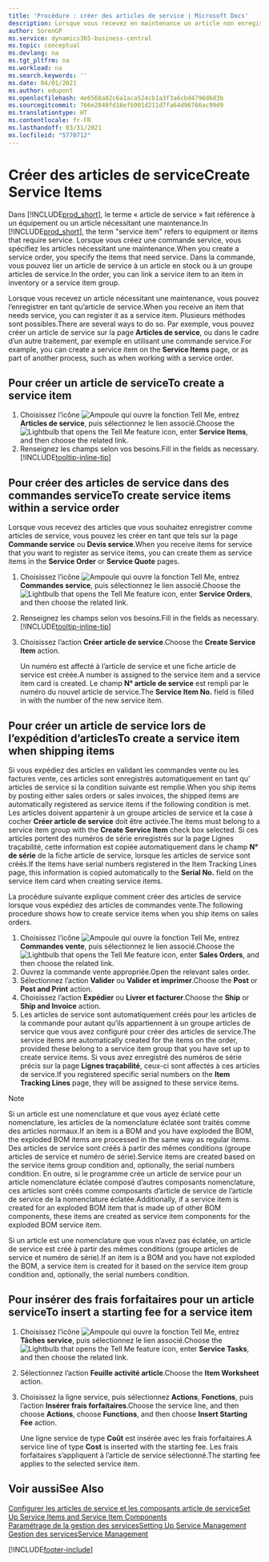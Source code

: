 ```yaml
---
title: 'Procédure : créer des articles de service | Microsoft Docs'
description: Lorsque vous recevez en maintenance un article non enregistré, vous pouvez l’enregistrer en tant qu’article de service.
author: SorenGP
ms.service: dynamics365-business-central
ms.topic: conceptual
ms.devlang: na
ms.tgt_pltfrm: na
ms.workload: na
ms.search.keywords: ''
ms.date: 04/01/2021
ms.author: edupont
ms.openlocfilehash: 4e6568a02c6a1aca524cb1a3f3a6cbd4798d6d3b
ms.sourcegitcommit: 766e2840fd16efb901d211d7fa64d96766ac99d9
ms.translationtype: HT
ms.contentlocale: fr-FR
ms.lasthandoff: 03/31/2021
ms.locfileid: "5770712"
---
```

# <a name="create-service-items"></a><span data-ttu-id="e08fd-103">Créer des articles de service</span><span class="sxs-lookup"><span data-stu-id="e08fd-103">Create Service Items</span></span>
<span data-ttu-id="e08fd-104">Dans [!INCLUDE[prod_short](includes/prod_short.md)], le terme « article de service » fait référence à un équipement ou un article nécessitant une maintenance.</span><span class="sxs-lookup"><span data-stu-id="e08fd-104">In [!INCLUDE[prod_short](includes/prod_short.md)], the term "service item" refers to equipment or items that require service.</span></span> <span data-ttu-id="e08fd-105">Lorsque vous créez une commande service, vous spécifiez les articles nécessitant une maintenance.</span><span class="sxs-lookup"><span data-stu-id="e08fd-105">When you create a service order, you specify the items that need service.</span></span> <span data-ttu-id="e08fd-106">Dans la commande, vous pouvez lier un article de service à un article en stock ou à un groupe articles de service.</span><span class="sxs-lookup"><span data-stu-id="e08fd-106">In the order, you can link a service item to an item in inventory or a service item group.</span></span>    

<span data-ttu-id="e08fd-107">Lorsque vous recevez un article nécessitant une maintenance, vous pouvez l’enregistrer en tant qu’article de service.</span><span class="sxs-lookup"><span data-stu-id="e08fd-107">When you receive an item that needs service, you can register it as a service item.</span></span> <span data-ttu-id="e08fd-108">Plusieurs méthodes sont possibles.</span><span class="sxs-lookup"><span data-stu-id="e08fd-108">There are several ways to do so.</span></span> <span data-ttu-id="e08fd-109">Par exemple, vous pouvez créer un article de service sur la page **Articles de service**, ou dans le cadre d’un autre traitement, par exemple en utilisant une commande service.</span><span class="sxs-lookup"><span data-stu-id="e08fd-109">For example, you can create a service item on the **Service Items** page, or as part of another process, such as when working with a service order.</span></span>   

## <a name="to-create-a-service-item"></a><span data-ttu-id="e08fd-110">Pour créer un article de service</span><span class="sxs-lookup"><span data-stu-id="e08fd-110">To create a service item</span></span>  
1. <span data-ttu-id="e08fd-111">Choisissez l’icône ![Ampoule qui ouvre la fonction Tell Me](media/ui-search/search_small.png "Dites-moi ce que vous voulez faire"), entrez **Articles de service**, puis sélectionnez le lien associé.</span><span class="sxs-lookup"><span data-stu-id="e08fd-111">Choose the ![Lightbulb that opens the Tell Me feature](media/ui-search/search_small.png "Tell me what you want to do") icon, enter **Service Items**, and then choose the related link.</span></span>
2. <span data-ttu-id="e08fd-112">Renseignez les champs selon vos besoins.</span><span class="sxs-lookup"><span data-stu-id="e08fd-112">Fill in the fields as necessary.</span></span> [!INCLUDE[tooltip-inline-tip](includes/tooltip-inline-tip_md.md)]  

## <a name="to-create-service-items-within-a-service-order"></a><span data-ttu-id="e08fd-113">Pour créer des articles de service dans des commandes service</span><span class="sxs-lookup"><span data-stu-id="e08fd-113">To create service items within a service order</span></span>  
<span data-ttu-id="e08fd-114">Lorsque vous recevez des articles que vous souhaitez enregistrer comme articles de service, vous pouvez les créer en tant que tels sur la page **Commande service** ou **Devis service**.</span><span class="sxs-lookup"><span data-stu-id="e08fd-114">When you receive items for service that you want to register as service items, you can create them as service items in the **Service Order** or **Service Quote** pages.</span></span>  

1. <span data-ttu-id="e08fd-115">Choisissez l’icône ![Ampoule qui ouvre la fonction Tell Me](media/ui-search/search_small.png "Dites-moi ce que vous voulez faire"), entrez **Commandes service**, puis sélectionnez le lien associé.</span><span class="sxs-lookup"><span data-stu-id="e08fd-115">Choose the ![Lightbulb that opens the Tell Me feature](media/ui-search/search_small.png "Tell me what you want to do") icon, enter **Service Orders**, and then choose the related link.</span></span>  
2. <span data-ttu-id="e08fd-116">Renseignez les champs selon vos besoins.</span><span class="sxs-lookup"><span data-stu-id="e08fd-116">Fill in the fields as necessary.</span></span> [!INCLUDE[tooltip-inline-tip](includes/tooltip-inline-tip_md.md)]  
3. <span data-ttu-id="e08fd-117">Choisissez l’action **Créer article de service**.</span><span class="sxs-lookup"><span data-stu-id="e08fd-117">Choose the **Create Service Item** action.</span></span>  

    <span data-ttu-id="e08fd-118">Un numéro est affecté à l’article de service et une fiche article de service est créée.</span><span class="sxs-lookup"><span data-stu-id="e08fd-118">A number is assigned to the service item and a service item card is created.</span></span> <span data-ttu-id="e08fd-119">Le champ **N° article de service** est rempli par le numéro du nouvel article de service.</span><span class="sxs-lookup"><span data-stu-id="e08fd-119">The **Service Item No.** field is filled in with the number of the new service item.</span></span>

## <a name="to-create-a-service-item-when-shipping-items"></a><span data-ttu-id="e08fd-120">Pour créer un article de service lors de l’expédition d’articles</span><span class="sxs-lookup"><span data-stu-id="e08fd-120">To create a service item when shipping items</span></span>  
<span data-ttu-id="e08fd-121">Si vous expédiez des articles en validant les commandes vente ou les factures vente, ces articles sont enregistrés automatiquement en tant qu’ articles de service si la condition suivante est remplie.</span><span class="sxs-lookup"><span data-stu-id="e08fd-121">When you ship items by posting either sales orders or sales invoices, the shipped items are automatically registered as service items if the following condition is met.</span></span> <span data-ttu-id="e08fd-122">Les articles doivent appartenir à un groupe articles de service et la case à cocher **Créer article de service** doit être activée.</span><span class="sxs-lookup"><span data-stu-id="e08fd-122">The items must belong to a service item group with the **Create Service Item** check box selected.</span></span> <span data-ttu-id="e08fd-123">Si ces articles portent des numéros de série enregistrés sur la page Lignes traçabilité, cette information est copiée automatiquement dans le champ **N° de série** de la fiche article de service, lorsque les articles de service sont créés.</span><span class="sxs-lookup"><span data-stu-id="e08fd-123">If the items have serial numbers registered in the Item Tracking Lines page, this information is copied automatically to the **Serial No.** field on the service item card when creating service items.</span></span>  

<span data-ttu-id="e08fd-124">La procédure suivante explique comment créer des articles de service lorsque vous expédiez des articles de commandes vente.</span><span class="sxs-lookup"><span data-stu-id="e08fd-124">The following procedure shows how to create service items when you ship items on sales orders.</span></span>  

1. <span data-ttu-id="e08fd-125">Choisissez l’icône ![Ampoule qui ouvre la fonction Tell Me](media/ui-search/search_small.png "Dites-moi ce que vous voulez faire"), entrez **Commandes vente**, puis sélectionnez le lien associé.</span><span class="sxs-lookup"><span data-stu-id="e08fd-125">Choose the ![Lightbulb that opens the Tell Me feature](media/ui-search/search_small.png "Tell me what you want to do") icon, enter **Sales Orders**, and then choose the related link.</span></span>  
2. <span data-ttu-id="e08fd-126">Ouvrez la commande vente appropriée.</span><span class="sxs-lookup"><span data-stu-id="e08fd-126">Open the relevant sales order.</span></span>  
3. <span data-ttu-id="e08fd-127">Sélectionnez l’action **Valider** ou **Valider et imprimer**.</span><span class="sxs-lookup"><span data-stu-id="e08fd-127">Choose the **Post** or **Post and Print** action.</span></span>  
4. <span data-ttu-id="e08fd-128">Choisissez l’action **Expédier** ou **Livrer et facturer**.</span><span class="sxs-lookup"><span data-stu-id="e08fd-128">Choose the **Ship** or **Ship and Invoice** action.</span></span>  
5. <span data-ttu-id="e08fd-129">Les articles de service sont automatiquement créés pour les articles de la commande pour autant qu’ils appartiennent à un groupe articles de service que vous avez configuré pour créer des articles de service.</span><span class="sxs-lookup"><span data-stu-id="e08fd-129">The service items are automatically created for the items on the order, provided these belong to a service item group that you have set up to create service items.</span></span> <span data-ttu-id="e08fd-130">Si vous avez enregistré des numéros de série précis sur la page **Lignes traçabilité**, ceux-ci sont affectés à ces articles de service.</span><span class="sxs-lookup"><span data-stu-id="e08fd-130">If you registered specific serial numbers on the **Item Tracking Lines** page, they will be assigned to these service items.</span></span>  

> [!NOTE]  
>  <span data-ttu-id="e08fd-131">Si un article est une nomenclature et que vous ayez éclaté cette nomenclature, les articles de la nomenclature éclatée sont traités comme des articles normaux.</span><span class="sxs-lookup"><span data-stu-id="e08fd-131">If an item is a BOM and you have exploded the BOM, the exploded BOM items are processed in the same way as regular items.</span></span> <span data-ttu-id="e08fd-132">Des articles de service sont créés à partir des mêmes conditions (groupe articles de service et numéro de série).</span><span class="sxs-lookup"><span data-stu-id="e08fd-132">Service items are created based on the service items group condition and, optionally, the serial numbers condition.</span></span> <span data-ttu-id="e08fd-133">En outre, si le programme crée un article de service pour un article nomenclature éclatée composé d’autres composants nomenclature, ces articles sont créés comme composants d’article de service de l’article de service de la nomenclature éclatée.</span><span class="sxs-lookup"><span data-stu-id="e08fd-133">Additionally, if a service item is created for an exploded BOM item that is made up of other BOM components, these items are created as service item components for the exploded BOM service item.</span></span>  
>   
>  <span data-ttu-id="e08fd-134">Si un article est une nomenclature que vous n’avez pas éclatée, un article de service est créé à partir des mêmes conditions (groupe articles de service et numéro de série).</span><span class="sxs-lookup"><span data-stu-id="e08fd-134">If an item is a BOM and you have not exploded the BOM, a service item is created for it based on the service item group condition and, optionally, the serial numbers condition.</span></span>  

## <a name="to-insert-a-starting-fee-for-a-service-item"></a><span data-ttu-id="e08fd-135">Pour insérer des frais forfaitaires pour un article service</span><span class="sxs-lookup"><span data-stu-id="e08fd-135">To insert a starting fee for a service item</span></span>
1. <span data-ttu-id="e08fd-136">Choisissez l’icône ![Ampoule qui ouvre la fonction Tell Me](media/ui-search/search_small.png "Dites-moi ce que vous voulez faire"), entrez **Tâches service**, puis sélectionnez le lien associé.</span><span class="sxs-lookup"><span data-stu-id="e08fd-136">Choose the ![Lightbulb that opens the Tell Me feature](media/ui-search/search_small.png "Tell me what you want to do") icon, enter **Service Tasks**, and then choose the related link.</span></span>
2. <span data-ttu-id="e08fd-137">Sélectionnez l’action **Feuille activité article**.</span><span class="sxs-lookup"><span data-stu-id="e08fd-137">Choose the **Item Worksheet** action.</span></span>
3. <span data-ttu-id="e08fd-138">Choisissez la ligne service, puis sélectionnez **Actions**, **Fonctions**, puis l’action **Insérer frais forfaitaires**.</span><span class="sxs-lookup"><span data-stu-id="e08fd-138">Choose the service line, and then choose **Actions**, choose **Functions**, and then choose **Insert Starting Fee** action.</span></span>  

    <span data-ttu-id="e08fd-139">Une ligne service de type **Coût** est insérée avec les frais forfaitaires.</span><span class="sxs-lookup"><span data-stu-id="e08fd-139">A service line of type **Cost** is inserted with the starting fee.</span></span> <span data-ttu-id="e08fd-140">Les frais forfaitaires s’appliquent à l’article de service sélectionné.</span><span class="sxs-lookup"><span data-stu-id="e08fd-140">The starting fee applies to the selected service item.</span></span>

## <a name="see-also"></a><span data-ttu-id="e08fd-141">Voir aussi</span><span class="sxs-lookup"><span data-stu-id="e08fd-141">See Also</span></span>  
[<span data-ttu-id="e08fd-142">Configurer les articles de service et les composants article de service</span><span class="sxs-lookup"><span data-stu-id="e08fd-142">Set Up Service Items and Service Item Components</span></span>](service-how-setup-service-items.md)  
[<span data-ttu-id="e08fd-143">Paramétrage de la gestion des services</span><span class="sxs-lookup"><span data-stu-id="e08fd-143">Setting Up Service Management</span></span>](service-setup-service.md)  
[<span data-ttu-id="e08fd-144">Gestion des services</span><span class="sxs-lookup"><span data-stu-id="e08fd-144">Service Management</span></span>](service-service.md)  


[!INCLUDE[footer-include](includes/footer-banner.md)]
